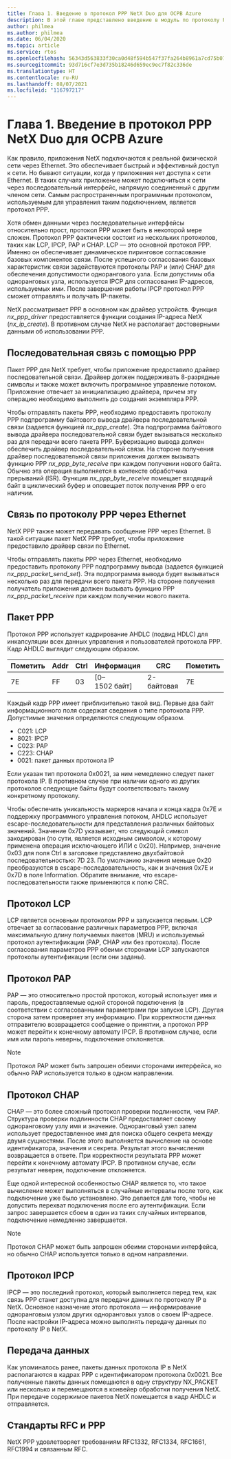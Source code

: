 ```yaml
---
title: Глава 1. Введение в протокол PPP NetX Duo для ОСРВ Azure
description: В этой главе представлено введение в модуль по протоколу PPP NetX Duo для ОСРВ Azure.
author: philmea
ms.author: philmea
ms.date: 06/04/2020
ms.topic: article
ms.service: rtos
ms.openlocfilehash: 56343d563833f30ca0d48f594b547f37fa264b8961a7cd75b0786aac4791d065
ms.sourcegitcommit: 93d716cf7e3d735b18246d659ec9ec7f82c336de
ms.translationtype: HT
ms.contentlocale: ru-RU
ms.lasthandoff: 08/07/2021
ms.locfileid: "116797217"
---
```

# <a name="chapter-1---introduction-to-the-azure-rtos-netx-duo-point-to-point-protocol-ppp"></a>Глава 1. Введение в протокол PPP NetX Duo для ОСРВ Azure

Как правило, приложения NetX подключаются к реальной физической сети через Ethernet. Это обеспечивает быстрый и эффективный доступ к сети. Но бывают ситуации, когда у приложения нет доступа к сети Ethernet. В таких случаях приложение может подключиться к сети через последовательный интерфейс, напрямую соединенный с другим членом сети. Самым распространенным программным протоколом, используемым для управления таким подключением, является протокол PPP.

Хотя обмен данными через последовательные интерфейсы относительно прост, протокол PPP может быть в некоторой мере сложен. Протокол PPP фактически состоит из нескольких протоколов, таких как LCP, IPCP, PAP и CHAP. LCP — это основной протокол PPP. Именно он обеспечивает динамическое пиринговое согласование базовых компонентов связи. После успешного согласования базовых характеристик связи задействуются протоколы PAP и (или) CHAP для обеспечения допустимости однорангового узла. Если допустимы оба одноранговых узла, используется IPCP для согласования IP-адресов, используемых ими. После завершения работы IPCP протокол PPP сможет отправлять и получать IP-пакеты.

NetX рассматривает PPP в основном как драйвер устройств. Функция *nx_ppp_driver* предоставляется функции создания IP-адреса NetX (*nx_ip_create*). В противном случае NetX не располагает достоверными данными об использовании PPP.

## <a name="ppp-serial-communication"></a>Последовательная связь с помощью PPP

Пакет PPP для NetX требует, чтобы приложение предоставило драйвер последовательной связи. Драйвер должен поддерживать 8-разрядные символы и также может включить программное управление потоком. Приложение отвечает за инициализацию драйвера, причем эту операцию необходимо выполнить до создания экземпляра PPP.

Чтобы отправлять пакеты PPP, необходимо предоставить протоколу PPP подпрограмму байтового вывода драйвера последовательной связи (задается функцией *nx_ppp_create*). Эта подпрограмма байтового вывода драйвера последовательной связи будет вызываться несколько раз для передачи всего пакета PPP. Буферизацию вывода должен обеспечить драйвер последовательной связи. На стороне получения драйвер последовательной связи приложения должен вызывать функцию PPP *nx_ppp_byte_receive* при каждом получении нового байта. Обычно эта операция выполняется в контексте обработчика прерываний (ISR). Функция *nx_ppp_byte_receive* помещает входящий байт в циклический буфер и оповещает поток получения PPP о его наличии.

## <a name="ppp-over-ethernet-communication"></a>Связь по протоколу PPP через Ethernet

NetX PPP также может передавать сообщение PPP через Ethernet. В такой ситуации пакет NetX PPP требует, чтобы приложение предоставило драйвер связи по Ethernet.

Чтобы отправлять пакеты PPP через Ethernet, необходимо предоставить протоколу PPP подпрограмму вывода (задается функцией *nx_ppp_packet_send_set*). Эта подпрограмма вывода будет вызываться несколько раз для передачи всего пакета PPP. На стороне получения получатель приложения должен вызывать функцию PPP *nx_ppp_packet_receive* при каждом получении нового пакета.

## <a name="ppp-packet"></a>Пакет PPP

Протокол PPP использует кадрирование AHDLC (подвид HDLC) для инкапсуляции всех данных управления и пользователей протокола PPP. Кадр AHDLC выглядит следующим образом.

|**Пометить**|**Addr**|**Ctrl**|**Информация**|**CRC**|**Пометить**|
|--------|--------|--------|---------------|-------|--------|
|7E |FF|03|[0–1502 байт]|2-байтовая| 7E|

Каждый кадр PPP имеет приблизительно такой вид. Первые два байт информационного поля содержат сведения о типе протокола PPP. Допустимые значения определяются следующим образом.

- C021: LCP
- 8021: IPCP
- C023: PAP
- C223: CHAP
- 0021: пакет данных протокола IP

Если указан тип протокола 0x0021, за ним немедленно следует пакет протокола IP. В противном случае при наличии одного из других протоколов следующие байты будут соответствовать такому конкретному протоколу.

Чтобы обеспечить уникальность маркеров начала и конца кадра 0x7E и поддержку программного управления потоком, AHDLC использует escape-последовательности для представления различных байтовых значений. Значение 0x7D указывает, что следующий символ закодирован (по сути, является исходным символом, к которому применена операция исключающего ИЛИ с 0x20). Например, значение 0x03 для поля Ctrl в заголовке представлено двухбайтовой последовательностью: 7D 23. По умолчанию значения меньше 0x20 преобразуются в escape-последовательность, как и значения 0x7E и 0x7D в поле Information. Обратите внимание, что escape-последовательности также применяются к полю CRC.

## <a name="link-control-protocol-lcp"></a>Протокол LCP

LCP является основным протоколом PPP и запускается первым. LCP отвечает за согласование различных параметров PPP, включая максимальную длину получаемых пакетов (MRU) и используемый протокол аутентификации (PAP, CHAP или без протокола). После согласования параметров PPP обеими сторонами LCP запускаются протоколы аутентификации (если они заданы).

## <a name="password-authentication-protocol-pap"></a>Протокол PAP

PAP — это относительно простой протокол, который использует имя и пароль, предоставляемые одной стороной подключения (в соответствии с согласованными параметрами при запуске LCP). Другая сторона затем проверяет эту информацию. При корректности данных отправителю возвращается сообщение о принятии, а протокол PPP может перейти к конечному автомату IPCP. В противном случае, если имя или пароль неверны, подключение отклоняется.

>[!NOTE]
> Протокол PAP может быть запрошен обеими сторонами интерфейса, но обычно PAP используется только в одном направлении.

## <a name="challenge-handshake-authentication-protocol-chap"></a>Протокол CHAP

CHAP — это более сложный протокол проверки подлинности, чем PAP. Структура проверки подлинности CHAP предоставляет своему одноранговому узлу имя и значение. Одноранговый узел затем использует предоставленное имя для поиска общего секрета между двумя сущностями. После этого выполняется вычисление на основе идентификатора, значения и секрета. Результат этого вычисления возвращается в ответе. При корректности результата PPP может перейти к конечному автомату IPCP. В противном случае, если результат неверен, подключение отклоняется.

Еще одной интересной особенностью CHAP является то, что такое вычисление может выполняться в случайные интервалы после того, как подключение уже было установлено. Это делается для того, чтобы не допустить перехват подключения после его аутентификации. Если запрос завершается сбоем в один из таких случайных интервалов, подключение немедленно завершается.

>[!NOTE]
> Протокол CHAP может быть запрошен обеими сторонами интерфейса, но обычно CHAP используется только в одном направлении.

## <a name="internet-protocol-control-protocol-ipcp"></a>Протокол IPCP

IPCP — это последний протокол, который выполняется перед тем, как связь PPP станет доступна для передачи данных по протоколу IP в NetX. Основное назначение этого протокола — информирование одноранговым узлом других одноранговых узлов о своем IP-адресе. После настройки IP-адреса можно выполнять передачу данных по протоколу IP в NetX.

## <a name="data-transfer"></a>Передача данных

Как упоминалось ранее, пакеты данных протокола IP в NetX располагаются в кадрах PPP с идентификатором протокола 0x0021. Все полученные пакеты данных помещаются в одну структуру NX_PACKET или несколько и перемещаются в конвейер обработки получения NetX. При передаче содержимое пакетов NetX помещается в кадр AHDLC и отправляется.

## <a name="ppp-rfcs"></a>Стандарты RFC и PPP

NetX PPP удовлетворяет требованиям RFC1332, RFC1334, RFC1661, RFC1994 и связанным RFC.